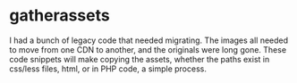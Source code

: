 # gatherassets
I had a bunch of legacy code that needed migrating.  The images all needed to move from one CDN to another, and the originals were long gone.  These code snippets will make copying the assets, whether the paths exist in css/less files, html, or in PHP code, a simple process.
